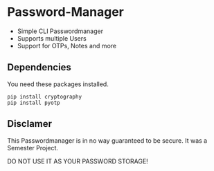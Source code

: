 # Password-Manager

- Simple CLI Passwordmanager
- Supports multiple Users
- Support for OTPs, Notes and more

## Dependencies
You need these packages installed.

`pip install cryptography`  
`pip install pyotp`  

## Disclamer
This Passwordmanager is in no way guaranteed to be secure. It was a Semester Project.

DO NOT USE IT AS YOUR PASSWORD STORAGE!


